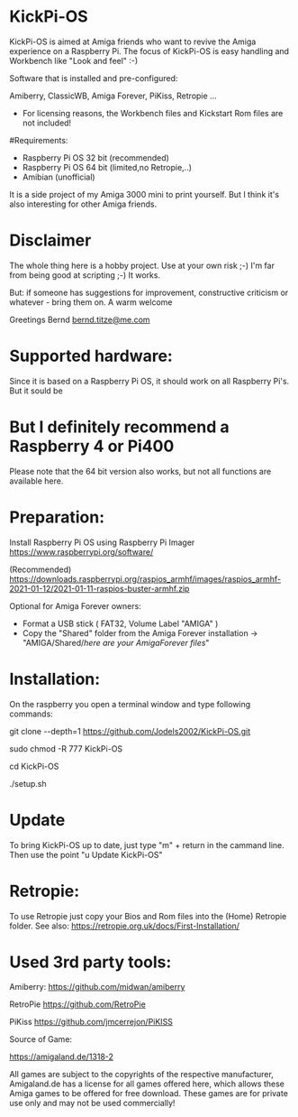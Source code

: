 # KickPi-OS



KickPi-OS is aimed at Amiga friends who want to revive the Amiga experience on a Raspberry Pi.
The focus of KickPi-OS is easy handling and Workbench like "Look and feel" :-)

Software that is installed and pre-configured:

Amiberry, ClassicWB, Amiga Forever, PiKiss, Retropie ...
* For licensing reasons, the Workbench files and Kickstart Rom files are not included!


#Requirements:

- Raspberry Pi OS 32 bit (recommended)
- Raspberry Pi OS 64 bit (limited,no Retropie,..)
- Amibian                (unofficial)


It is a side project of my Amiga 3000 mini to print yourself. But I think it's also interesting for other Amiga friends.

# Disclaimer

The whole thing here is a hobby project. Use at your own risk ;-)
I'm far from being good at scripting ;-) It works.

But: if someone has suggestions for improvement, constructive criticism or whatever - bring them on. 
A warm welcome

Greetings Bernd
bernd.titze@me.com

# Supported hardware:

Since it is based on a Raspberry Pi OS, it should work on all Raspberry Pi's.
But it sould be 

# But I definitely recommend a Raspberry 4 or Pi400

Please note that the 64 bit version also works, but not all functions are available here.

# Preparation:

Install Raspberry Pi OS using Raspberry Pi Imager
https://www.raspberrypi.org/software/

(Recommended)
https://downloads.raspberrypi.org/raspios_armhf/images/raspios_armhf-2021-01-12/2021-01-11-raspios-buster-armhf.zip


Optional for Amiga Forever owners:
- Format a USB stick ( FAT32, Volume Label "AMIGA" )
- Copy the "Shared" folder from the Amiga Forever installation
-> "AMIGA/Shared/*here are your AmigaForever files*"

# Installation:
On the raspberry you open a terminal window and type following commands:

git clone --depth=1 https://github.com/Jodels2002/KickPi-OS.git

sudo chmod -R 777 KickPi-OS

cd KickPi-OS

./setup.sh

# Update

To bring KickPi-OS up to date, just type "m" + return in the cammand line. Then use the point "u Update KickPi-OS"

# Retropie:
To use Retropie just copy your Bios and Rom files into the (Home) Retropie folder. 
See also: https://retropie.org.uk/docs/First-Installation/


# Used 3rd party tools:


Amiberry:
https://github.com/midwan/amiberry

RetroPie
https://github.com/RetroPie

PiKiss
https://github.com/jmcerrejon/PiKISS


Source of Game:

https://amigaland.de/1318-2

All games are subject to the copyrights of the respective manufacturer, Amigaland.de has a license for all games offered here, which allows these Amiga games to be offered for free download. These games are for private use only and may not be used commercially! 
